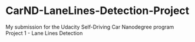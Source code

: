 # CarND-LaneLines-Detection-Project
My submission for the Udacity Self-Driving Car Nanodegree program Project 1 - Lane Lines Detection
